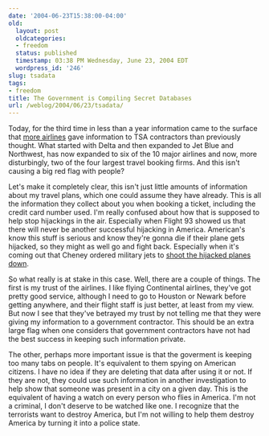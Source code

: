 ```yaml
---
date: '2004-06-23T15:38:00-04:00'
old:
  layout: post
  oldcategories:
  - freedom
  status: published
  timestamp: 03:38 PM Wednesday, June 23, 2004 EDT
  wordpress_id: '246'
slug: tsadata
tags:
- freedom
title: The Government is Compiling Secret Databases
url: /weblog/2004/06/23/tsadata/
---
```


Today, for the third time in less than a year information came to the surface
that [more airlines](http://www.wired.com/news/politics/0,1283,63958,00.html?tw=wn_tophead_1) gave information to TSA contractors than previously
thought.  What started with Delta and then expanded to Jet Blue and Northwest,
has now expanded to six of the 10 major airlines and now, more disturbingly,
two of the four largest travel booking firms.  And this isn't causing a big
red flag with people?






Let's make it completely clear, this isn't just little amounts of information
about my travel plans, which one could assume they have already.  This is all
the information they collect about you when booking a ticket, including the
credit card number used.  I'm really confused about how that is supposed to
help stop hijackings in the air.  Especially when Flight 93 showed us that there
will never be another successful hijacking in America.  American's know this
stuff is serious and know they're gonna die if their plane gets hijacked, so
they might as well go and fight back.  Especially when it's coming out that
Cheney ordered military jets to [shoot the hijacked planes down](http://www.theage.com.au/articles/2004/06/18/1087245080991.html?from=top5).






So what really is at stake in this case.  Well, there are a couple of things.
The first is my trust of the airlines.  I like flying Continental airlines,
they've got pretty good service, although I need to go to Houston or Newark
before getting anywhere, and their flight staff is just better, at least from
my view.  But now I see that they've betrayed my trust by not telling me that
they were giving my information to a government contractor.  This should be an
extra large flag when one considers that government contractors have not had
the best success in keeping such information private.






The other, perhaps more important issue is that the goverment is keeping too
many tabs on people.  It's equivalent to them spying on American citizens.  I
have no idea if they are deleting that data after using it or not.  If they
are not, they could use such information in another investigation to help show
that someone was present in a city on a given day.  This is the equivalent of
having a watch on every person who flies in America.  I'm not a criminal, I
don't deserve to be watched like one.  I recognize that the terrorists want
to destroy America, but I'm not willing to help them destroy America by
turning it into a police state.

